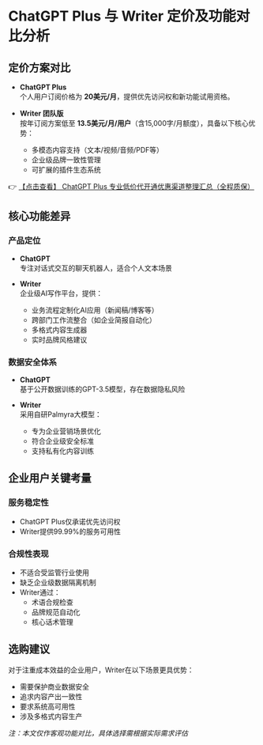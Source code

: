 # ChatGPT Plus 与 Writer 定价及功能对比分析

## 定价方案对比

- **ChatGPT Plus**  
  个人用户订阅价格为 **20美元/月**，提供优先访问权和新功能试用资格。

- **Writer 团队版**  
  按年订阅方案低至 **13.5美元/月/用户**（含15,000字/月额度），具备以下核心优势：
  - 多模态内容支持（文本/视频/音频/PDF等）
  - 企业级品牌一致性管理
  - 可扩展的插件生态系统

👉 [【点击查看】 ChatGPT Plus 专业低价代开通优惠渠道整理汇总（全程质保）](https://bit.ly/DaiKai)

## 核心功能差异

### 产品定位
- **ChatGPT**  
  专注对话式交互的聊天机器人，适合个人文本场景

- **Writer**  
  企业级AI写作平台，提供：
  - 业务流程定制化AI应用（新闻稿/博客等）
  - 跨部门工作流整合（如企业简报自动化）
  - 多格式内容生成器
  - 实时品牌风格建议

### 数据安全体系
- **ChatGPT**  
  基于公开数据训练的GPT-3.5模型，存在数据隐私风险

- **Writer**  
  采用自研Palmyra大模型：
  - 专为企业营销场景优化
  - 符合企业级安全标准
  - 支持私有化内容训练

## 企业用户关键考量

### 服务稳定性
- ChatGPT Plus仅承诺优先访问权
- Writer提供99.99%的服务可用性

### 合规性表现
- 不适合受监管行业使用
- 缺乏企业级数据隔离机制
- Writer通过：
  - 术语合规检查
  - 品牌规范自动化
  - 核心话术管理

## 选购建议

对于注重成本效益的企业用户，Writer在以下场景更具优势：
- 需要保护商业数据安全
- 追求内容产出一致性
- 要求系统高可用性
- 涉及多格式内容生产

*注：本文仅作客观功能对比，具体选择需根据实际需求评估*